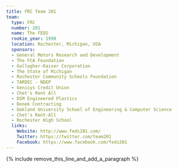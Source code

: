 ```yaml
---
title: FRC Team 201
team:
  type: FRC
  number: 201
  name: The FEDS
  rookie_year: 1998
  location: Rochester, Michigan, USA
  sponsors:
  - General Motors Research and Development
  - The FCA Foundation
  - Gallagher-Kaiser Corporation
  - The State of Michigan
  - Rochester Community Schools Foundation
  - TARDEC - NDEP
  - Genisys Credit Union
  - Chet's Rent All
  - DSM Engineered Plastics
  - Denek Contracting
  - Oakland University School of Engineering & Computer Science
  - Chet's Rent-All
  - Rochester High School
  links:
    Website: http://www.feds201.com/
    Twitter: https://twitter.com/team201
    Facebook: https://www.facebook.com/feds201
---
```


{% include remove_this_line_and_add_a_paragraph %}